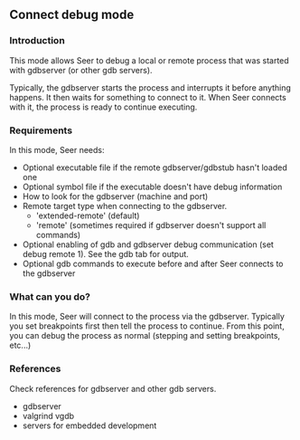 ## Connect debug mode

### Introduction

This mode allows Seer to debug a local or remote process that was started with gdbserver (or other gdb servers).

Typically, the gdbserver starts the process and interrupts it before anything happens. It then waits for
something to connect to it. When Seer connects with it, the process is ready to continue executing.

### Requirements
In this mode, Seer needs:

* Optional executable file if the remote gdbserver/gdbstub hasn't loaded one
* Optional symbol file if the executable doesn't have debug information
* How to look for the gdbserver (machine and port)
* Remote target type when connecting to the gdbserver.
  * 'extended-remote' (default)
  * 'remote' (sometimes required if gdbserver doesn't support all commands)
* Optional enabling of gdb and gdbserver debug communication (set debug remote 1). See the gdb tab for output.
* Optional gdb commands to execute before and after Seer connects to the gdbserver

### What can you do?
In this mode, Seer will connect to the process via the gdbserver. Typically you set breakpoints first then
tell the process to continue. From this point, you can debug the process as normal (stepping and setting breakpoints, etc...)

### References

Check references for gdbserver and other gdb servers.

* gdbserver
* valgrind vgdb
* servers for embedded development

